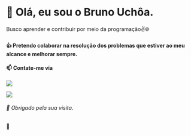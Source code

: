  # 👋 Olá, eu sou o Bruno Uchôa.

Busco aprender e contribuir por meio da programação✌🌐

 #### 👍 Pretendo colaborar na resolução dos problemas que estiver ao meu alcance e melhorar sempre.

#### 📫 Contate-me via 

<div>
  <a href="https://www.linkedin.com/in/brunouch%C3%B4a/" target="_blank"><img src="https://img.shields.io/badge/LinkedIn-0077B5?style=for-the-badge&logo=linkedin&logoColor=white" target="_blank"></a>
  
  <a href="mailto:brunoo.uchoa@gmail.com" target="_blank"><img src="https://img.shields.io/badge/Gmail-D14836?style=for-the-badge&logo=gmail&logoColor=white" target="_blank"></a>

 </div>
 
###### 💪 Obrigado pela sua visita.

🏁





